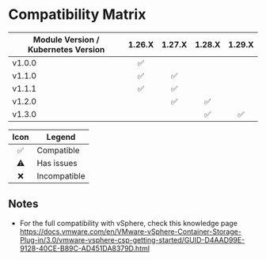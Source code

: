 # Compatibility Matrix

| Module Version / Kubernetes Version |       1.26.X       |       1.27.X       |       1.28.X       |       1.29.X       |
| ----------------------------------- | :----------------: | :----------------: | :----------------: | :----------------: |
| v1.0.0                              | :white_check_mark: |                    |                    |                    |
| v1.1.0                              | :white_check_mark: | :white_check_mark: |                    |                    |
| v1.1.1                              | :white_check_mark: | :white_check_mark: |                    |                    |
| v1.2.0                              |                    | :white_check_mark: | :white_check_mark: |                    |
| v1.3.0                              |                    |                    | :white_check_mark: | :white_check_mark: |

|        Icon        | Legend       |
| :----------------: | ------------ |
| :white_check_mark: | Compatible   |
|     :warning:      | Has issues   |
|        :x:         | Incompatible |

## Notes

- For the full compatibility with vSphere, check this knowledge page https://docs.vmware.com/en/VMware-vSphere-Container-Storage-Plug-in/3.0/vmware-vsphere-csp-getting-started/GUID-D4AAD99E-9128-40CE-B89C-AD451DA8379D.html

